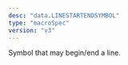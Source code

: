 ```yaml
---
desc: "data.LINESTARTENDSYMBOL"
type: "macroSpec"
version: "v3"
---
```


Symbol that may begin/end a line.